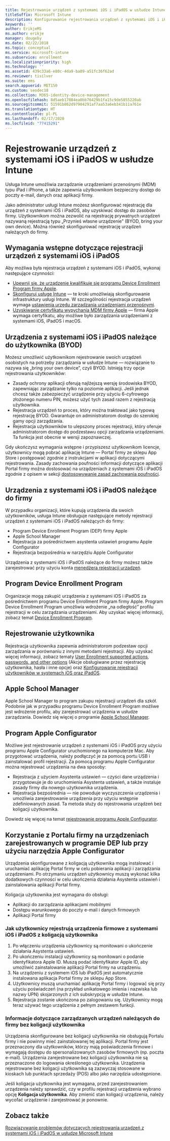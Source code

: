 ```yaml
---
title: Rejestrowanie urządzeń z systemami iOS i iPadOS w usłudze Intune
titleSuffix: Microsoft Intune
description: Konfigurowanie rejestrowania urządzeń z systemami iOS i iPadOS w usłudze Microsoft Intune.
keywords: ''
author: ErikjeMS
ms.author: erikje
manager: dougeby
ms.date: 02/22/2018
ms.topic: conceptual
ms.service: microsoft-intune
ms.subservice: enrollment
ms.localizationpriority: high
ms.technology: ''
ms.assetid: 439c33a6-e80c-4da9-ba09-a51fc36f62ad
ms.reviewer: tisilver
ms.suite: ems
search.appverid: MET150
ms.custom: seodec18
ms.collection: M365-identity-device-management
ms.openlocfilehash: 8d5aeb17084ea0bb76429b1fa15c9de5855220ab
ms.sourcegitcommit: 51591b862d97904291af7aa53a6eb341b11a761e
ms.translationtype: HT
ms.contentlocale: pl-PL
ms.lasthandoff: 02/17/2020
ms.locfileid: "77415291"
---
```

# <a name="enroll-iosipados-devices-in-intune"></a>Rejestrowanie urządzeń z systemami iOS i iPadOS w usłudze Intune

Usługa Intune umożliwia zarządzanie urządzeniami przenośnymi (MDM) typu iPad i iPhone, a także zapewnia użytkownikom bezpieczny dostęp do poczty e-mail, danych oraz aplikacji firmy.

Jako administrator usługi Intune możesz skonfigurować rejestrację dla urządzeń z systemami iOS i iPadOS, aby uzyskiwać dostęp do zasobów firmy. Użytkownikom można zezwolić na rejestrację prywatnych urządzeń nazywaną rejestracją typu „Przynieś własne urządzenie” (BYOD, bring your own device). Można również skonfigurować rejestrację urządzeń należących do firmy.

## <a name="prerequisites-for-iosipados-enrollment"></a>Wymagania wstępne dotyczące rejestracji urządzeń z systemami iOS i iPadOS

Aby możliwa była rejestracja urządzeń z systemami iOS i iPadOS, wykonaj następujące czynności:

- [Upewnij się, że urządzenie kwalifikuje się programu Device Enrollment Program firmy Apple](https://support.apple.com/en-us/HT204142#eligibility).
- [Skonfiguruj usługę Intune](../fundamentals/setup-steps.md) — te kroki umożliwiają skonfigurowanie infrastruktury usługi Intune. W szczególności rejestracja urządzeń wymaga [ustawienia urzędu zarządzania urządzeniami przenośnymi](../fundamentals/mdm-authority-set.md).
- [Uzyskiwanie certyfikatu wypychania MDM firmy Apple](apple-mdm-push-certificate-get.md) — firma Apple wymaga certyfikatu, aby możliwe było zarządzania urządzeniami z systemami iOS, iPadOS i macOS.

## <a name="user-owned-iosipados-and-ipados-devices-byod"></a>Urządzenia z systemami iOS i iPadOS należące do użytkownika (BYOD)

Możesz umożliwić użytkownikom rejestrowanie swoich urządzeń osobistych na potrzeby zarządzania w usłudze Intune — rozwiązanie to nazywa się „bring your own device”, czyli BYOD. Istnieją trzy opcje rejestrowania użytkowników:
- Zasady ochrony aplikacji oferują najlżejszą wersję środowiska BYOD, zapewniając zarządzanie tylko na poziomie aplikacji. Jeśli jednak chcesz także zabezpieczyć urządzenie przy użyciu 6-cyfrowego złożonego numeru PIN, możesz użyć tych zasad razem z rejestracją użytkownika.
- Rejestracja urządzeń to proces, który można traktować jako typową rejestrację BYOD. Gwarantuje on administratorom dostęp do szerokiej gamy opcji zarządzania.
- Rejestracja użytkowników to ulepszony proces rejestracji, który oferuje administratorom dostęp do podzestawu opcji zarządzania urządzeniami. Ta funkcja jest obecnie w wersji zapoznawczej. 

Gdy ukończysz wymagania wstępne i przypiszesz użytkownikom licencje, użytkownicy mogą pobrać aplikację Intune — Portal firmy ze sklepu App Store i postępować zgodnie z instrukcjami w aplikacji dotyczącymi rejestrowania. Zasady zachowania poufności informacji dotyczące aplikacji Portal firmy można dostosować na urządzeniach z systemami iOS i iPadOS zgodnie z opisem w sekcji [dostosowywanie zasad zachowania poufności](../apps/company-portal-app.md#privacy-statement-customization).

## <a name="company-owned-iosipados-devices"></a>Urządzenia z systemami iOS i iPadOS należące do firmy

W przypadku organizacji, które kupują urządzenia dla swoich użytkowników, usługa Intune obsługuje następujące metody rejestracji urządzeń z systemami iOS i iPadOS należących do firmy:

- Program Device Enrollment Program (DEP) firmy Apple
- Apple School Manager
- Rejestracja za pośrednictwem asystenta ustawień programu Apple Configurator
- Rejestracja bezpośrednia w narzędziu Apple Configurator

Urządzenia z systemami iOS i iPadOS należące do firmy możesz także zarejestrować przy użyciu konta [menedżera rejestracji urządzeń](device-enrollment-manager-enroll.md).

## <a name="device-enrollment-program"></a>Program Device Enrollment Program

Organizacje mogą zakupić urządzenia z systemami iOS i iPadOS za pośrednictwem programu Device Enrollment Program firmy Apple. Program Device Enrollment Program umożliwia wdrożenie „na odległość” profilu rejestracji w celu zarządzania urządzeniami. Aby uzyskać więcej informacji, zobacz temat [Device Enrollment Program](device-enrollment-program-enroll-ios.md).

## <a name="user-enrollment"></a>Rejestrowanie użytkownika
Rejestracja użytkownika zapewnia administratorom podzestaw opcji zarządzania w porównaniu z innymi metodami rejestracji. Aby uzyskać więcej informacji, zobacz tematy [User Enrollment supported actions, passwords, and other options](ios-user-enrollment-supported-actions.md) (Akcje obsługiwane przez rejestrację użytkownika, hasła i inne opcje) oraz [Konfigurowanie rejestracji użytkowników w systemach iOS oraz iPadOS](ios-user-enrollment.md).

## <a name="apple-school-manager"></a>Apple School Manager

Apple School Manager to program zakupu rejestracji urządzeń dla szkół. Podobnie jak w przypadku programu Device Enrollment Program możliwe jest wdrożenie profilu, aby zarejestrować urządzenia w usłudze zarządzania. Dowiedz się więcej o programie [Apple School Manager](apple-school-manager-set-up-ios.md).

## <a name="apple-configurator"></a>Program Apple Configurator

Możliwe jest rejestrowanie urządzeń z systemami iOS i iPadOS przy użyciu programu Apple Configurator uruchomionego na komputerze Mac. Aby przygotować urządzenia, należy podłączyć je za pomocą portu USB i zainstalować profil rejestracji. Za pomocą programu Apple Configurator można rejestrować urządzenia na dwa sposoby:

- Rejestracja z użyciem Asystenta ustawień — czyści dane urządzenia i przygotowuje je do uruchomienia Asystenta ustawień, a także instaluje zasady firmy dla nowego użytkownika urządzenia.
- Rejestracja bezpośrednia — nie powoduje wyczyszczenia urządzenia i umożliwia zarejestrowanie urządzenia przy użyciu wstępnie zdefiniowanych zasad. Ta metoda służy do rejestrowania urządzeń bez koligacji użytkownika.

Dowiedz się więcej na temat [rejestrowanie programu Apple Configurator](apple-configurator-enroll-ios.md).

## <a name="use-the-company-portal-on-dep-enrolled-or-apple-configurator-enrolled-devices"></a>Korzystanie z Portalu firmy na urządzeniach zarejestrowanych w programie DEP lub przy użyciu narzędzia Apple Configurator

Urządzenia skonfigurowane z koligacją użytkownika mogą instalować i uruchamiać aplikację Portal firmy w celu pobierania aplikacji i zarządzania urządzeniami. Po otrzymaniu urządzeń użytkownicy muszą wykonać kilka dodatkowych czynności w celu ukończenia działania Asystenta ustawień i zainstalowania aplikacji Portal firmy.

Koligacja użytkownika jest wymagana do obsługi:

- Aplikacji do zarządzania aplikacjami mobilnymi
- Dostępu warunkowego do poczty e-mail i danych firmowych
- Aplikacji Portal firmy

### <a name="how-users-enroll-corporate-owned-iosipados-devices-with-user-affinity"></a>Jak użytkownicy rejestrują urządzenia firmowe z systemami iOS i iPadOS z koligacją użytkownika

1. Po włączeniu urządzenia użytkownicy są monitowani o ukończenie działania Asystenta ustawień.
2. Po ukończeniu instalacji użytkownicy są monitowani o podanie identyfikatora Apple ID. Muszą podać identyfikator Apple ID, aby umożliwić zainstalowanie aplikacji Portal firmy na urządzeniu.
3. Na urządzeniu z systemem iOS lub iPadOS jest automatycznie instalowana aplikacja Portal firmy ze sklepu App Store.
4. Użytkownicy muszą uruchamiać aplikację Portal firmy i logować się przy użyciu poświadczeń (na przykład unikatowego imienia i nazwiska lub nazwy UPN) skojarzonych z ich subskrypcją w usłudze Intune.
5. Rejestracja zostanie ukończona po zalogowaniu się. Użytkownicy mogą teraz używać tego urządzenia z pełnym zestawem funkcji.

### <a name="about-corporate-owned-managed-devices-with-no-user-affinity"></a>Informacje dotyczące zarządzanych urządzeń należących do firmy bez koligacji użytkownika

Urządzenia skonfigurowane bez koligacji użytkownika nie obsługują Portalu firmy i nie powinny mieć zainstalowanej tej aplikacji. Portal firmy jest przeznaczony dla użytkowników, którzy mają poświadczenia firmowe i wymagają dostępu do spersonalizowanych zasobów firmowych (np. poczta e-mail). Urządzenia zarejestrowane bez koligacji użytkownika nie są przeznaczone do logowania określonego użytkownika. Urządzenia rejestrowane bez koligacji użytkownika są zazwyczaj stosowane w kioskach lub punktach sprzedaży (POS) albo jako narzędzia udostępnione.

Jeśli koligacja użytkownika jest wymagana, przed zarejestrowaniem urządzenia należy sprawdzić, czy w profilu rejestracji urządzenia wybrano opcję **Koligacja użytkownika**. Aby zmienić stan koligacji urządzenia, należy wycofać urządzenie i zarejestrować je ponownie.

## <a name="see-also"></a>Zobacz także

[Rozwiązywanie problemów dotyczących rejestrowania urządzeń z systemami iOS i iPadOS w usłudze Microsoft Intune](https://support.microsoft.com/help/4039809)
